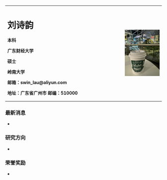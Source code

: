 <table border="0">
  <tr>
    <td width="75%">
      <h1>刘诗韵</h1>
      <p><b>本科</b></p >
      <p><b>广东财经大学</b></p >
      <p><b>硕士</b></p >
      <p><b>岭南大学</b></p >
      <p><b>邮箱：swin_lau@aliyun.com</b></p >
      <p><b>地址：广东省广州市
邮编：510000</b></p >
    </td>
    <td width="25%">
      <img src="1014.jpg"width="100%">      
    </td>
  </tr>
</table>


### 最新消息
- 


### 研究方向
-

### 荣誉奖励
- 


